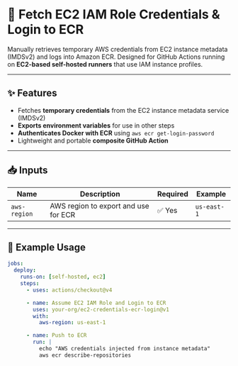# 🔐 Fetch EC2 IAM Role Credentials & Login to ECR

Manually retrieves temporary AWS credentials from EC2 instance metadata (IMDSv2) and logs into Amazon ECR.
Designed for GitHub Actions running on **EC2-based self-hosted runners** that use IAM instance profiles.

---

## ✨ Features

- Fetches **temporary credentials** from the EC2 instance metadata service (IMDSv2)
- **Exports environment variables** for use in other steps
- **Authenticates Docker with ECR** using `aws ecr get-login-password`
- Lightweight and portable **composite GitHub Action**

---

## 📥 Inputs

| Name         | Description                          | Required | Example      |
|--------------|--------------------------------------|----------|--------------|
| `aws-region` | AWS region to export and use for ECR | ✅ Yes   | `us-east-1`  |

---

## 🧪 Example Usage

```yaml
jobs:
  deploy:
    runs-on: [self-hosted, ec2]
    steps:
      - uses: actions/checkout@v4

      - name: Assume EC2 IAM Role and Login to ECR
        uses: your-org/ec2-credentials-ecr-login@v1
        with:
          aws-region: us-east-1

      - name: Push to ECR
        run: |
          echo "AWS credentials injected from instance metadata"
          aws ecr describe-repositories
